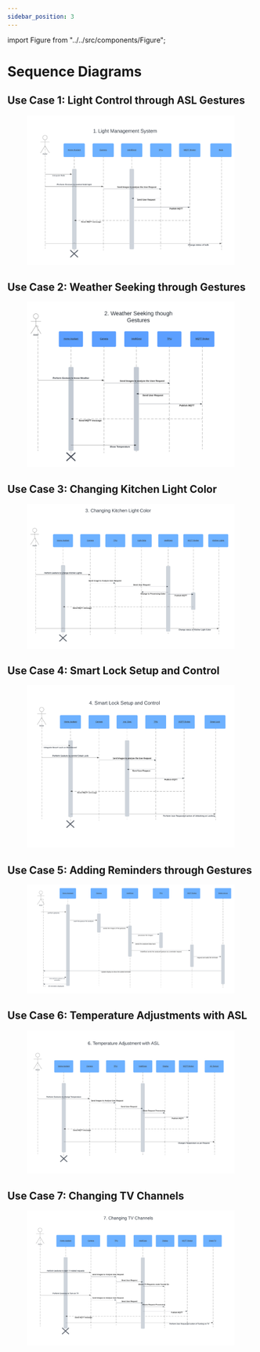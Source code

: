 ```yaml
---
sidebar_position: 3
---
```


import Figure from "../../src/components/Figure";

# Sequence Diagrams

## Use Case 1: Light Control through ASL Gestures

<Figure caption={"Use Case 1. Light Control through ASL Gestures"}>

![Light Managment System](../../static/img/LightManagementSystem.png)

</Figure>

## Use Case 2: Weather Seeking through Gestures

<Figure caption={"Use Case 2. Weather Seeking through Gestures"}>

![Weather Seeking through Gestures](../../static/img/WeatherSeekingthroughGestures.png)

</Figure>

## Use Case 3: Changing Kitchen Light Color

<Figure caption={"Use Case 3. Changing Kitchen Light Color"}>

![Changing the Kitchen Light Color](../../static/img/ChangingKitchenLightColor.png)

</Figure>

## Use Case 4: Smart Lock Setup and Control

<Figure caption={"Use Case 4. Smart Lock Setup and Control"}>

![Smart Lock Setup and Control](../../static/img/Smartlocksetupandcontrol.png)

</Figure>

## Use Case 5: Adding Reminders through Gestures

<Figure caption={"Use Case 6. Adding Reminders through Gestures"}>

![Temperature Adjustment with ASL](../../static/img/AddingremindersthroughGestures.png)

</Figure>

## Use Case 6: Temperature Adjustments with ASL

<Figure caption={"Use Case 6. Temperature Adjustments with ASL"}>

![Temperature Adjustment with ASL](../../static/img/TemperatureadjustmentwithASL.png)

</Figure>

## Use Case 7: Changing TV Channels

<Figure caption={"Use Case 7. Changing TV Channels"}>

![Changing Channels](../../static/img/ChangingChannels.png)

</Figure>
